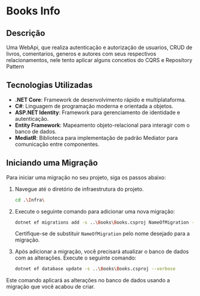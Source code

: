 # Books Info

## Descrição
Uma WebApi, que realiza autenticação e autorização de usuarios, CRUD de livros, comentarios, generos e autores com seus respectivos relacionamentos, nele tento aplicar alguns concetios do CQRS e Repository Pattern

## Tecnologias Utilizadas
- **.NET Core**: Framework de desenvolvimento rápido e multiplataforma.
- **C#**: Linguagem de programação moderna e orientada a objetos.
- **ASP.NET Identity**: Framework para gerenciamento de identidade e autenticação.
- **Entity Framework**: Mapeamento objeto-relacional para interagir com o banco de dados.
- **MediatR**: Biblioteca para implementação de padrão Mediator para comunicação entre componentes.

## Iniciando uma Migração

Para iniciar uma migração no seu projeto, siga os passos abaixo:

1. Navegue até o diretório de infraestrutura do projeto.

    ```bash
    cd .\Infra\  
    ```

2. Execute o seguinte comando para adicionar uma nova migração:

    ```bash
    dotnet ef migrations add -s ..\Books\Books.csproj NameOfMigration --verbose
    ```

    Certifique-se de substituir `NameOfMigration` pelo nome desejado para a migração.

3. Após adicionar a migração, você precisará atualizar o banco de dados com as alterações. Execute o seguinte comando:

    ```bash
    dotnet ef database update -s ..\Books\Books.csproj --verbose
    ```

Este comando aplicará as alterações no banco de dados usando a migração que você acabou de criar.
